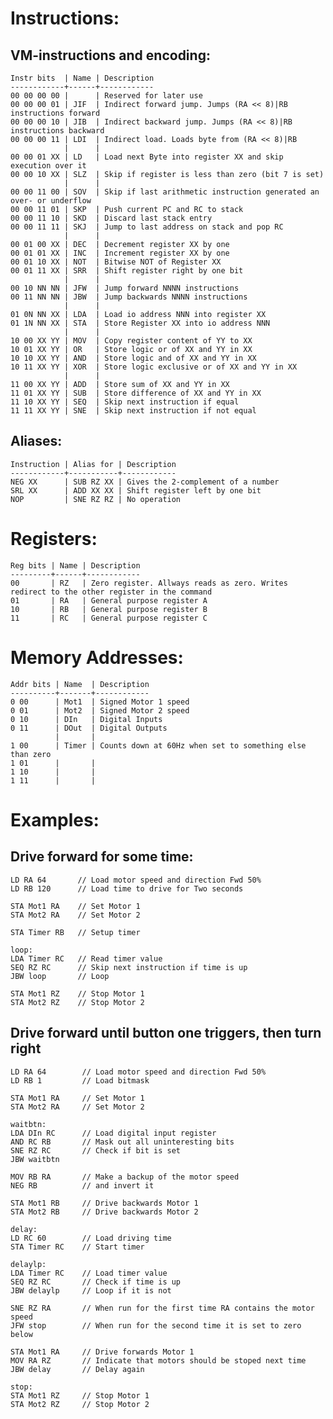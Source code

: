 
Instructions:
=============

VM-instructions and encoding:
-----------------------------

    Instr bits  | Name | Description
    ------------+------+------------
    00 00 00 00 |      | Reserved for later use
    00 00 00 01 | JIF  | Indirect forward jump. Jumps (RA << 8)|RB instructions forward
    00 00 00 10 | JIB  | Indirect backward jump. Jumps (RA << 8)|RB instructions backward
    00 00 00 11 | LDI  | Indirect load. Loads byte from (RA << 8)|RB
                |      |
    00 00 01 XX | LD   | Load next Byte into register XX and skip execution over it
    00 00 10 XX | SLZ  | Skip if register is less than zero (bit 7 is set)
                |      |
    00 00 11 00 | SOV  | Skip if last arithmetic instruction generated an over- or underflow
    00 00 11 01 | SKP  | Push current PC and RC to stack
    00 00 11 10 | SKD  | Discard last stack entry
    00 00 11 11 | SKJ  | Jump to last address on stack and pop RC
                |      |
    00 01 00 XX | DEC  | Decrement register XX by one
    00 01 01 XX | INC  | Increment register XX by one
    00 01 10 XX | NOT  | Bitwise NOT of Register XX
    00 01 11 XX | SRR  | Shift register right by one bit
                |      |
    00 10 NN NN | JFW  | Jump forward NNNN instructions
    00 11 NN NN | JBW  | Jump backwards NNNN instructions
                |      |
    01 0N NN XX | LDA  | Load io address NNN into register XX
    01 1N NN XX | STA  | Store Register XX into io address NNN
                |      |
    10 00 XX YY | MOV  | Copy register content of YY to XX
    10 01 XX YY | OR   | Store logic or of XX and YY in XX
    10 10 XX YY | AND  | Store logic and of XX and YY in XX
    10 11 XX YY | XOR  | Store logic exclusive or of XX and YY in XX
                |      |
    11 00 XX YY | ADD  | Store sum of XX and YY in XX
    11 01 XX YY | SUB  | Store difference of XX and YY in XX
    11 10 XX YY | SEQ  | Skip next instruction if equal
    11 11 XX YY | SNE  | Skip next instruction if not equal

Aliases:
--------

    Instruction | Alias for | Description
    ------------+-----------+------------
    NEG XX      | SUB RZ XX | Gives the 2-complement of a number
    SRL XX      | ADD XX XX | Shift register left by one bit
    NOP         | SNE RZ RZ | No operation

Registers:
==========

    Reg bits | Name | Description
    ---------+------+------------
    00       | RZ   | Zero register. Allways reads as zero. Writes redirect to the other register in the command
    01       | RA   | General purpose register A
    10       | RB   | General purpose register B
    11       | RC   | General purpose register C

Memory Addresses:
=================

    Addr bits | Name  | Description
    ----------+-------+------------
    0 00      | Mot1  | Signed Motor 1 speed
    0 01      | Mot2  | Signed Motor 2 speed
    0 10      | DIn   | Digital Inputs
    0 11      | DOut  | Digital Outputs
              |       |
    1 00      | Timer | Counts down at 60Hz when set to something else than zero
    1 01      |       |
    1 10      |       |
    1 11      |       |

Examples:
=========

Drive forward for some time:
----------------------------

    LD RA 64       // Load motor speed and direction Fwd 50%
    LD RB 120      // Load time to drive for Two seconds

    STA Mot1 RA    // Set Motor 1
    STA Mot2 RA    // Set Motor 2

    STA Timer RB   // Setup timer

    loop:
    LDA Timer RC   // Read timer value
    SEQ RZ RC      // Skip next instruction if time is up
    JBW loop       // Loop

    STA Mot1 RZ    // Stop Motor 1
    STA Mot2 RZ    // Stop Motor 2

Drive forward until button one triggers, then turn right
--------------------------------------------------------

    LD RA 64        // Load motor speed and direction Fwd 50%
    LD RB 1         // Load bitmask

    STA Mot1 RA     // Set Motor 1
    STA Mot2 RA     // Set Motor 2

    waitbtn:
    LDA DIn RC      // Load digital input register
    AND RC RB       // Mask out all uninteresting bits
    SNE RZ RC       // Check if bit is set
    JBW waitbtn

    MOV RB RA       // Make a backup of the motor speed
    NEG RB          // and invert it

    STA Mot1 RB     // Drive backwards Motor 1
    STA Mot2 RB     // Drive backwards Motor 2

    delay:
    LD RC 60        // Load driving time
    STA Timer RC    // Start timer

    delaylp:
    LDA Timer RC    // Load timer value
    SEQ RZ RC       // Check if time is up
    JBW delaylp     // Loop if it is not

    SNE RZ RA       // When run for the first time RA contains the motor speed
    JFW stop        // When run for the second time it is set to zero below

    STA Mot1 RA     // Drive forwards Motor 1
    MOV RA RZ       // Indicate that motors should be stoped next time
    JBW delay       // Delay again

    stop:
    STA Mot1 RZ     // Stop Motor 1
    STA Mot2 RZ     // Stop Motor 2
